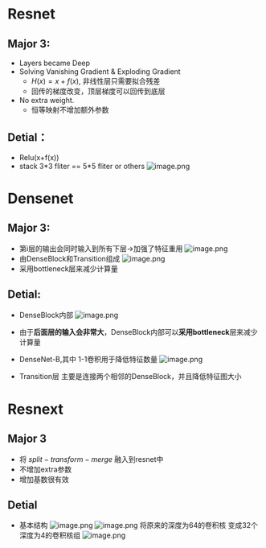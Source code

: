 # Resnet
## Major 3:
- Layers became Deep
- Solving Vanishing Gradient & Exploding Gradient
  - $H(x) = x+f(x)$, 非线性层只需要拟合残差
  - 回传的梯度改变，顶层梯度可以回传到底层
- No extra weight.
  - 恒等映射不增加额外参数

## Detial：
- Relu(x+f(x))
- stack 3\*3 fliter == 5\*5 fliter or others 
![image.png](https://i.loli.net/2021/10/12/lU1FB9rwTCsdfjq.png)

# Densenet
## Major 3:
- 第i层的输出会同时输入到所有下层->加强了特征重用
![image.png](https://i.loli.net/2021/10/12/ytPVSpeNMbsO6vC.png)
- 由DenseBlock和Transition组成
![image.png](https://i.loli.net/2021/10/12/vRI1E7GOxyojSFJ.png)
- 采用bottleneck层来减少计算量

## Detial:
- DenseBlock内部
![image.png](https://i.loli.net/2021/10/12/43C7czXBHsVa2Yf.png)

- 由于**后面层的输入会非常大**，DenseBlock内部可以**采用bottleneck**层来减少计算量

- DenseNet-B,其中 1-1卷积用于降低特征数量
![image.png](https://i.loli.net/2021/10/12/pDOWAGoyFMiLI7j.png)

- Transition层
主要是连接两个相邻的DenseBlock，并且降低特征图大小


# Resnext

## Major 3
- 将 $split-transform-merge$ 融入到resnet中
- 不增加extra参数
- 增加基数很有效

## Detial
- 基本结构
![image.png](https://i.loli.net/2021/10/12/PyQslknUTzCHm32.png)
![image.png](https://i.loli.net/2021/10/12/D5LJm7Kwrhynp6F.png)
将原来的深度为64的卷积核
变成32个深度为4的卷积核组
![image.png](https://i.loli.net/2021/10/12/UCNFX34fG6IHW2n.png)
